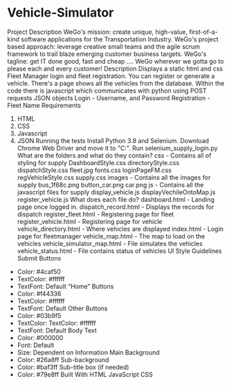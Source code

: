 # Vehicle-Simulator
Project Description
WeGo's mission: create unique, high-value, first-of-a-kind software applications for the Transportation Industry.
WeGo's project based approach: leverage creative small teams and the agile scrum framework to trail blaze emerging customer business targets.
WeGo's tagline: get IT done good, fast and cheap .... WeGo wherever we gotta go to please each and every customer!
Description
Displays a static html and css Fleet Manager login and fleet registration. You can register or generate a vehicle. There's a page shows all the vehicles from the database.
Within the code there is javascript which communicates with python using POST requests
JSON objects
Login - Username, and Password
Registration - Fleet Name
Requirements
1. HTML
4. CSS
2. Javascript
3. JSON
Running the tests
Install Python 3.8 and Selenium. Download Chrome Web Driver and move it to "C:\".
Run selenium_supply_login.py
What are the folders and what do they contain?
css - Contains all of styling for supply
DashboardStyle.css
directoryStyle.css
dispatchStyle.css
fleet.jpg
fonts.css
loginPageFM.css
regVehicleStyle.css
supply.css
images - Contains all the images for supply
bus_1f68c.png
button_car.png
car.png
js - Contains all the javascript files for supply
display_vehicle.js
displayVechileOntoMap.js 
register_vehicle.js
What does each file do?
dashboard.html - Landing page once logged in.
dispatch_record.html - Displays the records for dispatch
register_fleet.html - Registering page for fleet
register_vehicle.html - Registering page for vehicle 
vehicle_directory.html - Where vehicles are displayed
index.html - Login page for fleetmanager
vehicle_map.html - The map to load on the vehicles
vehicle_simulator_map.html - File simulates the vehicles
vehicle_status.html - File contains status of vehicles
UI Style Guidelines
Submit Buttons
-   Color: #4caf50
-   TextColor: #ffffff
-   TextFont: Default
“Home” Buttons
-   Color: #f44336
-   TextColor: #ffffff
-   TextFont: Default
Other Buttons
-   Color: #03b9f5
-   TextColor: TextColor: #ffffff
-   TextFont: Default
Body Text
-   Color: #000000
-   Font: Default
-   Size: Dependent on Information
Main Background
-   Color: #26a8ff
Sub-background
-   Color: #baf3ff
Sub-title box (if needed)
-   Color: #79e8ff
Built With
HTML
JavaScript
CSS
